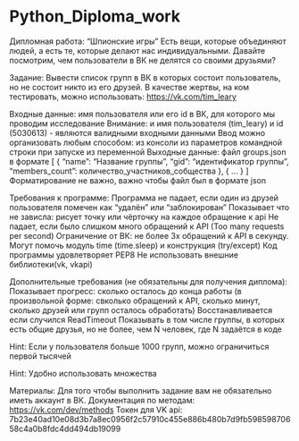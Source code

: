 # Python_Diploma_work

Дипломная работа: “Шпионские игры”
Есть вещи, которые объединяют людей, а есть те, которые делают нас индивидуальными.
Давайте посмотрим, чем пользователи в ВК не делятся со своими друзьями?

Задание:
Вывести список групп в ВК в которых состоит пользователь, но не состоит никто из его друзей.
В качестве жертвы, на ком тестировать, можно использовать: https://vk.com/tim_leary

Входные данные:
имя пользователя или его id в ВК, для которого мы проводим исследование
Внимание: и имя пользователя (tim_leary) и id (5030613)  - являются валидными входными данными
Ввод можно организовать любым способом:
из консоли
из параметров командной строки при запуске
из переменной
Выходные данные:
файл groups.json в формате
[
  {
    “name”: “Название группы”,
    “gid”: “идентификатор группы”,
    “members_count”: количество_участников_собщества
  },
  {
    …
  }
]
Форматирование не важно, важно чтобы файл был в формате json

Требования к программе:
Программа не падает, если один из друзей пользователя помечен как “удалён” или “заблокирован”
Показывает что не зависла: рисует точку или чёрточку на каждое обращение к api
Не падает, если было слишком много обращений к API
(Too many requests per second)
Ограничение от ВК: не более 3х обращений к API в секунду.
Могут помочь модуль time (time.sleep) и конструкция (try/except)
Код программы удовлетворяет PEP8
Не использовать внешние библиотеки(vk, vkapi)

Дополнительные требования (не обязательны для получения диплома):
Показывает прогресс:  сколько осталось до конца работы
(в произвольной форме: свколько обращений к API, сколько минут, сколько друзей или групп осталось обработать)
Восстанавливается если случился ReadTimeout
Показывать в том числе группы, в которых есть общие друзья, но не более, чем N человек, где N задаётся в коде

Hint:
Если у пользователя больше 1000 групп, можно ограничиться первой тысячей

Hint:
Удобно использовать множества

Материалы:
Для того чтобы выполнить задание вам не обязательно иметь аккаунт в ВК.
Документация по методам: https://vk.com/dev/methods
Токен для VK api: 7b23e40ad10e08d3b7a8ec0956f2c57910c455e886b480b7d9fb59859870658c4a0b8fdc4dd494db19099
